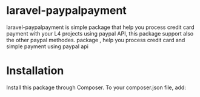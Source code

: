 laravel-paypalpayment
=====================

laravel-paypalpayment is simple package that help you process credit card payment with your L4 projects using paypal API, this package support also the other paypal methodes. package , help you process credit card and simple payment using paypal api

Installation
=============
Install this package through Composer. To your composer.json file, add:
